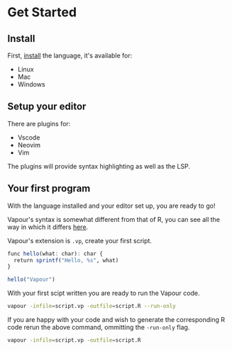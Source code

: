 # Get Started

## Install

First, [install](/install) the language, it's available for:

- Linux
- Mac
- Windows

## Setup your editor

There are plugins for:

- Vscode
- Neovim
- Vim 

The plugins will provide syntax highlighting as well as the LSP.

## Your first program

With the language installed and your editor set up, you are ready to go!

Vapour's syntax is somewhat different from that of R, you can see all the 
way in which it differs [here](http://localhost:3000/docs/syntax).

Vapour's extension is `.vp`, create your first script.

```r
func hello(what: char): char {
  return sprintf("Hello, %s", what)
}

hello("Vapour")
```

With your first scipt written you are ready to run the Vapour code.

```bash
vapour -infile=script.vp -outfile=script.R --run-only
```

If you are happy with your code and wish to generate the corresponding R
code rerun the above command, ommitting the `-run-only` flag.

```bash
vapour -infile=script.vp -outfile=script.R
```
